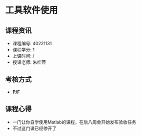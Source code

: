 # 工具软件使用

## 课程资讯
- 课程编号: 40221131 
- 课程学分: 1
- 上课时间: /
- 授课老师: 朱桂萍
  
## 考核方式
- **P/F**

## 课程心得
- 一门让你自学使用Matlab的课程，在后八周会开始发布验收任务
- 不过这门课已经停开了
